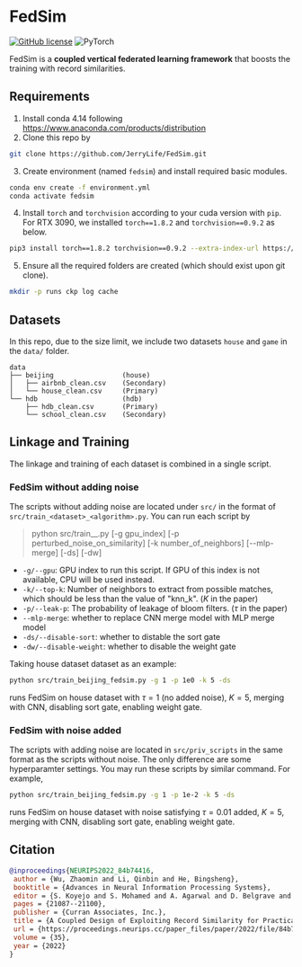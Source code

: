 # FedSim 
[![GitHub license](https://img.shields.io/github/license/Xtra-Computing/FedSim)](https://github.com/Xtra-Computing/FedSim/edit/main/LICENSE)
![PyTorch](https://img.shields.io/badge/torch-1.8.2-orange)



FedSim is a **coupled vertical federated learning framework** that boosts the training with record similarities.


## Requirements
1. Install conda 4.14 following https://www.anaconda.com/products/distribution
2. Clone this repo by
```bash
git clone https://github.com/JerryLife/FedSim.git
```
3. Create environment (named `fedsim`) and install required basic modules.
```bash
conda env create -f environment.yml
conda activate fedsim
```
4. Install `torch` and `torchvision` according to your cuda version with `pip`. For RTX 3090, we installed `torch==1.8.2` and `torchvision==0.9.2` as below.
```bash
pip3 install torch==1.8.2 torchvision==0.9.2 --extra-index-url https://download.pytorch.org/whl/lts/1.8/cu111
``` 
5. Ensure all the required folders are created (which should exist upon git clone).
```bash
mkdir -p runs ckp log cache
```
## Datasets
In this repo, due to the size limit, we include two datasets `house` and `game` in the `data/` folder.
```
data
├── beijing 				(house)
│   ├── airbnb_clean.csv	(Secondary)
│   └── house_clean.csv		(Primary)
└── hdb						(hdb)
    ├── hdb_clean.csv		(Primary)
    └── school_clean.csv	(Secondary)
```
## Linkage and Training
The linkage and training of each dataset is combined in a single script.
### FedSim without adding noise
The scripts without adding noise are located under `src/` in the format of `src/train_<dataset>_<algorithm>.py`. You can run each script by


> python src/train_<dataset>_<algorithm>.py [-g gpu_index] [-p perturbed_noise_on_similarity] [-k number_of_neighbors] [--mlp-merge] [-ds] [-dw]

* `-g/--gpu`: GPU index to run this script. If GPU of this index is not available, CPU will be used instead.
* `-k/--top-k`: Number of neighbors to extract from possible matches, which should be less than the value of "knn_k". ($K$ in the paper)
* `-p/--leak-p`: The probability of leakage of bloom filters. ($\tau$ in the paper)
* `--mlp-merge`: whether to replace CNN merge model with MLP merge model
* `-ds/--disable-sort`: whether to distable the sort gate
* `-dw/--disable-weight`: whether to disable the weight gate

Taking house dataset dataset as an example:
```bash
python src/train_beijing_fedsim.py -g 1 -p 1e0 -k 5 -ds
```
runs FedSim on house dataset with $\tau=1$ (no added noise), $K=5$, merging with CNN, disabling sort gate, enabling weight gate.

### FedSim with noise added
The scripts with adding noise are located in `src/priv_scripts` in the same format as the scripts without noise. The only difference are some hyperparamter settings. You may run these scripts by similar command. For example,
```bash
python src/train_beijing_fedsim.py -g 1 -p 1e-2 -k 5 -ds
```
runs FedSim on house dataset with noise satisfying $\tau=0.01$ added, $K=5$, merging with CNN, disabling sort gate, enabling weight gate.

## Citation
```bib
@inproceedings{NEURIPS2022_84b74416,
 author = {Wu, Zhaomin and Li, Qinbin and He, Bingsheng},
 booktitle = {Advances in Neural Information Processing Systems},
 editor = {S. Koyejo and S. Mohamed and A. Agarwal and D. Belgrave and K. Cho and A. Oh},
 pages = {21087--21100},
 publisher = {Curran Associates, Inc.},
 title = {A Coupled Design of Exploiting Record Similarity for Practical Vertical Federated Learning},
 url = {https://proceedings.neurips.cc/paper_files/paper/2022/file/84b744165a0597360caad96b06e69313-Paper-Conference.pdf},
 volume = {35},
 year = {2022}
}
```


